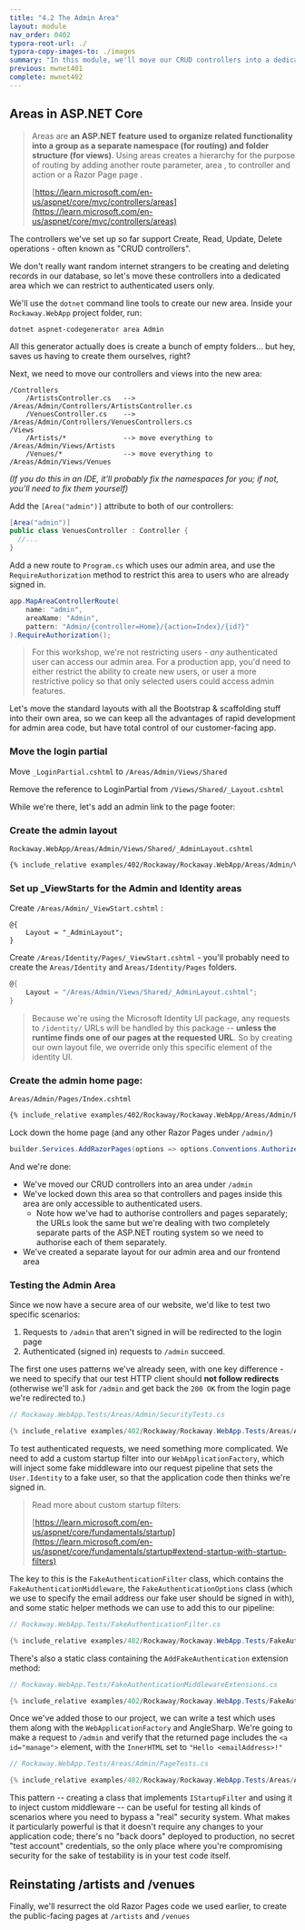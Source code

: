 ```yaml
---
title: "4.2 The Admin Area"
layout: module
nav_order: 0402
typora-root-url: ./
typora-copy-images-to: ./images
summary: "In this module, we'll move our CRUD controllers into a dedicated area called Admin, and secure this area so it's only available to authenticated users."
previous: mwnet401
complete: mwnet402
---
```


## Areas in ASP.NET Core

> Areas are **an ASP.NET feature used to organize related functionality into a group as a separate namespace (for routing) and folder structure (for views)**. Using areas creates a hierarchy for the purpose of routing by adding another route parameter, area , to controller and action or a Razor Page page .
>
> [https://learn.microsoft.com/en-us/aspnet/core/mvc/controllers/areas](https://learn.microsoft.com/en-us/aspnet/core/mvc/controllers/areas)

The controllers we've set up so far support Create, Read, Update, Delete operations - often known as "CRUD controllers". 

We don't really want random internet strangers to be creating and deleting records in our database, so let's move these controllers into a dedicated area which we can restrict to authenticated users only.

We'll use the `dotnet` command line tools to create our new area. Inside your `Rockaway.WebApp` project folder, run:

```
dotnet aspnet-codegenerator area Admin
```

All this generator actually does is create a bunch of empty folders... but hey, saves us having to create them ourselves, right?

Next, we need to move our controllers and views into the new area:

```
/Controllers
	/ArtistsController.cs	--> /Areas/Admin/Controllers/ArtistsController.cs
	/VenuesController.cs	--> /Areas/Admin/Controllers/VenuesControllers.cs
/Views
	/Artists/* 				--> move everything to /Areas/Admin/Views/Artists
	/Venues/* 				--> move everything to /Areas/Admin/Views/Venues
```

*(If you do this in an IDE, it'll probably fix the namespaces for you; if not, you'll need to fix them yourself)*

Add the `[Area("admin")]` attribute to both of our controllers:

```csharp
[Area("admin")]
public class VenuesController : Controller {
  //...
}
```

Add a new route to `Program.cs` which uses our admin area, and use the `RequireAuthorization` method to restrict this area to users who are already signed in.

```csharp
app.MapAreaControllerRoute(
    name: "admin",
    areaName: "Admin",
    pattern: "Admin/{controller=Home}/{action=Index}/{id?}"
).RequireAuthorization();
```

> For this workshop, we're not restricting users - *any* authenticated user can access our admin area. For a production app, you'd need to either restrict the ability to create new users, or user a more restrictive policy so that only selected users could access admin features.

Let's move the standard layouts with all the Bootstrap & scaffolding stuff into their own area, so we can keep all the advantages of rapid development for admin area code, but have total control of our customer-facing app.

### Move the login partial

Move `_LoginPartial.cshtml` to `/Areas/Admin/Views/Shared`

Remove the reference to LoginPartial from `/Views/Shared/_Layout.cshtml`

While we're there, let's add an admin link to the page footer:

### Create the admin layout

`Rockaway.WebApp/Areas/Admin/Views/Shared/_AdminLayout.cshtml`

```html
{% include_relative examples/402/Rockaway/Rockaway.WebApp/Areas/Admin/Views/Shared/_AdminLayout.cshtml %}
```

### Set up _ViewStarts for the Admin and Identity areas

Create `/Areas/Admin/_ViewStart.cshtml` :

```
@{
	Layout = "_AdminLayout";
}
```

Create `/Areas/Identity/Pages/_ViewStart.cshtml` - you'll probably need to create the `Areas/Identity` and `Areas/Identity/Pages` folders.

```csharp
@{
    Layout = "/Areas/Admin/Views/Shared/_AdminLayout.cshtml";
}
```

> Because we're using the Microsoft Identity UI package, any requests to `/identity/` URLs will be handled by this package -- **unless the runtime finds one of our pages at the requested URL**. So by creating our own layout file, we override only this specific element of the identity UI.

### Create the admin home page:

`Areas/Admin/Pages/Index.cshtml`

```html
{% include_relative examples/402/Rockaway/Rockaway.WebApp/Areas/Admin/Pages/Index.cshtml %}
```

Lock down the home page (and any other Razor Pages under `/admin/`)

```csharp
builder.Services.AddRazorPages(options => options.Conventions.AuthorizeAreaFolder("admin","/"));
```

And we're done:

* We've moved our CRUD controllers into an area under `/admin`
* We've locked down this area so that controllers and pages inside this area are only accessible to authenticated users.
  * Note how we've had to authorise controllers and pages separately; the URLs look the same but we're dealing with two completely separate parts of the ASP.NET routing system so we need to authorise each of them separately.
* We've created a separate layout for our admin area and our frontend area

### Testing the Admin Area

Since we now have a secure area of our website, we'd like to test two specific scenarios:

1. Requests to `/admin` that aren't signed in will be redirected to the login page
2. Authenticated (signed in) requests to `/admin` succeed.

The first one uses patterns we've already seen, with one key difference - we need to specify that our test HTTP client should **not follow redirects** (otherwise we'll ask for `/admin` and get back the `200 OK` from the login page we're redirected to.)

```csharp
// Rockaway.WebApp.Tests/Areas/Admin/SecurityTests.cs

{% include_relative examples/402/Rockaway/Rockaway.WebApp.Tests/Areas/Admin/SecurityTests.cs %}
```

To test authenticated requests, we need something more complicated. We need to add a custom startup filter into our `WebApplicationFactory`, which will inject some fake middleware into our request pipeline that sets the `User.Identity` to a fake user, so that the application code then thinks we're signed in.

> Read more about custom startup filters:
>
> [https://learn.microsoft.com/en-us/aspnet/core/fundamentals/startup](https://learn.microsoft.com/en-us/aspnet/core/fundamentals/startup#extend-startup-with-startup-filters)

The key to this is the `FakeAuthenticationFilter` class, which contains the `FakeAuthenticationMiddleware`, the `FakeAuthenticationOptions` class (which we use to specify the email address our fake user should be signed in with), and some static helper methods we can use to add this to our pipeline:

```csharp
// Rockaway.WebApp.Tests/FakeAuthenticationFilter.cs

{% include_relative examples/402/Rockaway/Rockaway.WebApp.Tests/FakeAuthenticationFilter.cs %}
```

There's also a static class containing the `AddFakeAuthentication` extension method:

```csharp
// Rockaway.WebApp.Tests/FakeAuthenticationMiddlewareExtensions.cs

{% include_relative examples/402/Rockaway/Rockaway.WebApp.Tests/FakeAuthenticationMiddlewareExtensions.cs %}
```

Once we've added those to our project, we can write a test which uses them along with the `WebApplicationFactory` and AngleSharp. We're going to make a request to `/admin` and verify that the returned page includes the `<a id="manage">` element, with the `InnerHTML` set to `"Hello <emailAddress>!"`

```csharp
// Rockaway.WebApp.Tests/Areas/Admin/PageTests.cs

{% include_relative examples/402/Rockaway/Rockaway.WebApp.Tests/Areas/Admin/PageTests.cs %}
```

This pattern -- creating a class that implements `IStartupFilter` and using it to inject custom middleware -- can be useful for testing all kinds of scenarios where you need to bypass a "real" security system. What makes it particularly powerful is that it doesn't require any changes to your application code; there's no "back doors" deployed to production, no secret "test account" credentials, so the only place where you're compromising security for the sake of testability is in your test code itself.

## Reinstating /artists and /venues

Finally, we'll resurrect the old Razor Pages code we used earlier, to create the public-facing pages at `/artists` and `/venues`







